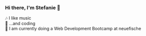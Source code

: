 ### Hi there, I'm Stefanie 👋
🎶  I like music </br>
👾  ...and coding </br>
🐠  I am currently doing a Web Development Bootcamp at neuefische

<!--
**StefanieLoeser/StefanieLoeser** is a ✨ _special_ ✨ repository because its `README.md` (this file) appears on your GitHub profile.

Here are some ideas to get you started:

- 🔭 I’m currently working on ...
- 🌱 I’m currently learning ...
- 👯 I’m looking to collaborate on ...
- 🤔 I’m looking for help with ...
- 💬 Ask me about ...
- 📫 How to reach me: ...
- 😄 Pronouns: ...
- ⚡ Fun fact: ...
-->
